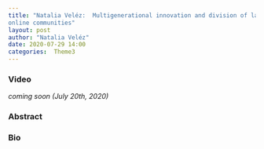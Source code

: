 ```yaml
---
title: "Natalia Veléz:  Multigenerational innovation and division of labor in
online communities"
layout: post
author: "Natalia Veléz"
date: 2020-07-29 14:00
categories:  Theme3
---
```


### Video
*coming soon (July 20th, 2020)*

### Abstract

### Bio
